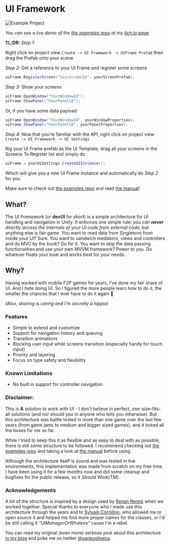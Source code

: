 # UI Framework
![Example Project](https://img.itch.zone/aW1nLzE5NTQzODYuZ2lm/original/%2BrlumK.gif)

*You can see a live demo of the [the examples repo](https://github.com/yankooliveira/uiframework_examples) at my [itch.io page](https://yanko.itch.io/devui)*

**TL;DR:**
*Step 1:*

Right click on project view
`Create -> UI Framework -> UIFrame Prefab`
then drag the Prefab onto your scene

*Step 2:*
Get a reference to your UI Frame and register some screens
```c#
uiFrame.RegisterScreen("YourScreenId", yourScreenPrefab);
```

*Step 3:*
Show your screens
```c#
uiFrame.OpenWindow("YourWindowId");
uiFrame.ShowPanel("YourPanelId");
```

Or, if you have some data payload

```c#
uiFrame.OpenWindow("YourWindowId", yourWindowProperties);
uiFrame.ShowPanel("YourPanelId", yourPanelProperties);
```

*Step 4:*
Now that you're familiar with the API, right click on project view
`Create -> UI Framework -> UI Settings`

Rig your UI Frame prefab as the UI Template, drag all your screens in the Screens To Register list and simply do

```c#
uiFrame = yourUiSettings.CreateUIInstance();
```

Which will give you a new UI Frame instance and automatically do *Step 2* for you.

Make sure to check out [the examples repo](https://github.com/yankooliveira/uiframework_examples) and read [the manual](https://github.com/yankooliveira/uiframework/blob/master/MANUAL.md)!

## What?
The *UI Framework* (or **devUI** for short) is a simple architecture for UI handling and navigation in Unity. It enforces one simple rule: *you can **never** directly access the internals of your UI code from external code*, but anything else is fair game. You want to read data from Singletons from inside your UI? Sure. You want to sandwich mediators, views and controllers and do MVC by the book? Go for it. You want to skip the data passing functionalities and use your own MVVM framework? Power to you. Do whatever floats your boat and works best for your needs.

## Why?
Having worked with mobile F2P games for years, I've done my fair share of UI. And I *hate* doing UI. 
So I figured the more people learn how to do it, the smaller the chances that I ever have to do it again 🌈

*(Also, sharing is caring and I'm secretly a hippie)*

### Features
* Simple to extend and customize
* Support for navigation history and queuing
* Transition animations
* Blocking user input while screens transition (especially handy for touch input)
* Priority and layering
* Focus on type safety and flexibility

### Known Limitations
* No built in support for controller navigation

### Disclaimer:
This is **A** solution to work with UI - I don't believe in perfect, one-size-fits-all solutions (and nor should you in anyone who tells you otherwise). But this architecture was battle tested in more than one game over the last few years (from game jams to medium and bigger sized games), and it ticked all the boxes for me so far.

While I tried to keep this it as flexible and as easy to deal with as possible, there is still some structure to be followed. I recommend checking out [the examples repo](https://github.com/yankooliveira/uiframework_examples) and taking a look at [the manual](https://github.com/yankooliveira/uiframework/blob/master/MANUAL.md) before using.

Although the architecture itself is sound and was tested in live environments, this implementation was made from scratch on my free time. I have been using it for a few months now and did some cleanup and bugfixes for the public release, so it *Should Work(TM)*.

### Acknowledgements
A lot of the structure is inspired by a design used by [Renan Rennó](https://www.linkedin.com/in/renanrenno/) when we worked together. Special thanks to everyone who I made use this architecture through the years and to [Sylvain Cornillon](https://www.bossastudios.com/the-team/), who allowed me to open source it and helped me find more proper names for the classes, or I'd be still calling it *"UIManagerOrWhatevs"* cause I'm a rebel.

You can read my original (even more) verbose post about this architecture [in my blog](http://yankooliveira.com/index.php/2017/12/27/uisystem/) and poke me on twitter [@yankooliveira](https://twitter.com/yankooliveira).

